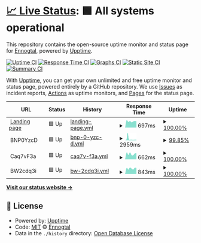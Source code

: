 # [📈 Live Status](https://Ennogtal.github.io/upptime): <!--live status--> **🟩 All systems operational**

This repository contains the open-source uptime monitor and status page for [Ennogtal](https://ennogtal.com), powered by [Upptime](https://github.com/upptime/upptime).

[![Uptime CI](https://github.com/Ennogtal/upptime/workflows/Uptime%20CI/badge.svg)](https://github.com/Ennogtal/upptime/actions?query=workflow%3A%22Uptime+CI%22)
[![Response Time CI](https://github.com/Ennogtal/upptime/workflows/Response%20Time%20CI/badge.svg)](https://github.com/Ennogtal/upptime/actions?query=workflow%3A%22Response+Time+CI%22)
[![Graphs CI](https://github.com/Ennogtal/upptime/workflows/Graphs%20CI/badge.svg)](https://github.com/Ennogtal/upptime/actions?query=workflow%3A%22Graphs+CI%22)
[![Static Site CI](https://github.com/Ennogtal/upptime/workflows/Static%20Site%20CI/badge.svg)](https://github.com/Ennogtal/upptime/actions?query=workflow%3A%22Static+Site+CI%22)
[![Summary CI](https://github.com/Ennogtal/upptime/workflows/Summary%20CI/badge.svg)](https://github.com/Ennogtal/upptime/actions?query=workflow%3A%22Summary+CI%22)

With [Upptime](https://upptime.js.org), you can get your own unlimited and free uptime monitor and status page, powered entirely by a GitHub repository. We use [Issues](https://github.com/Ennogtal/upptime/issues) as incident reports, [Actions](https://github.com/Ennogtal/upptime/actions) as uptime monitors, and [Pages](https://Ennogtal.github.io/upptime) for the status page.

<!--start: status pages-->
<!-- This summary is generated by Upptime (https://github.com/upptime/upptime) -->
<!-- Do not edit this manually, your changes will be overwritten -->
<!-- prettier-ignore -->
| URL | Status | History | Response Time | Uptime |
| --- | ------ | ------- | ------------- | ------ |
| <img alt="" src="https://icons.duckduckgo.com/ip3/ennogtal.com.ico" height="13"> [Landing page](https://ennogtal.com) | 🟩 Up | [landing-page.yml](https://github.com/ennogtal/upptime/commits/HEAD/history/landing-page.yml) | <details><summary><img alt="Response time graph" src="./graphs/landing-page/response-time-week.png" height="20"> 697ms</summary><br><a href="https://Ennogtal.github.io/upptime/history/landing-page"><img alt="Response time 724" src="https://img.shields.io/endpoint?url=https%3A%2F%2Fraw.githubusercontent.com%2Fennogtal%2Fupptime%2FHEAD%2Fapi%2Flanding-page%2Fresponse-time.json"></a><br><a href="https://Ennogtal.github.io/upptime/history/landing-page"><img alt="24-hour response time 581" src="https://img.shields.io/endpoint?url=https%3A%2F%2Fraw.githubusercontent.com%2Fennogtal%2Fupptime%2FHEAD%2Fapi%2Flanding-page%2Fresponse-time-day.json"></a><br><a href="https://Ennogtal.github.io/upptime/history/landing-page"><img alt="7-day response time 697" src="https://img.shields.io/endpoint?url=https%3A%2F%2Fraw.githubusercontent.com%2Fennogtal%2Fupptime%2FHEAD%2Fapi%2Flanding-page%2Fresponse-time-week.json"></a><br><a href="https://Ennogtal.github.io/upptime/history/landing-page"><img alt="30-day response time 724" src="https://img.shields.io/endpoint?url=https%3A%2F%2Fraw.githubusercontent.com%2Fennogtal%2Fupptime%2FHEAD%2Fapi%2Flanding-page%2Fresponse-time-month.json"></a><br><a href="https://Ennogtal.github.io/upptime/history/landing-page"><img alt="1-year response time 724" src="https://img.shields.io/endpoint?url=https%3A%2F%2Fraw.githubusercontent.com%2Fennogtal%2Fupptime%2FHEAD%2Fapi%2Flanding-page%2Fresponse-time-year.json"></a></details> | <details><summary><a href="https://Ennogtal.github.io/upptime/history/landing-page">100.00%</a></summary><a href="https://Ennogtal.github.io/upptime/history/landing-page"><img alt="All-time uptime 99.96%" src="https://img.shields.io/endpoint?url=https%3A%2F%2Fraw.githubusercontent.com%2Fennogtal%2Fupptime%2FHEAD%2Fapi%2Flanding-page%2Fuptime.json"></a><br><a href="https://Ennogtal.github.io/upptime/history/landing-page"><img alt="24-hour uptime 100.00%" src="https://img.shields.io/endpoint?url=https%3A%2F%2Fraw.githubusercontent.com%2Fennogtal%2Fupptime%2FHEAD%2Fapi%2Flanding-page%2Fuptime-day.json"></a><br><a href="https://Ennogtal.github.io/upptime/history/landing-page"><img alt="7-day uptime 100.00%" src="https://img.shields.io/endpoint?url=https%3A%2F%2Fraw.githubusercontent.com%2Fennogtal%2Fupptime%2FHEAD%2Fapi%2Flanding-page%2Fuptime-week.json"></a><br><a href="https://Ennogtal.github.io/upptime/history/landing-page"><img alt="30-day uptime 99.96%" src="https://img.shields.io/endpoint?url=https%3A%2F%2Fraw.githubusercontent.com%2Fennogtal%2Fupptime%2FHEAD%2Fapi%2Flanding-page%2Fuptime-month.json"></a><br><a href="https://Ennogtal.github.io/upptime/history/landing-page"><img alt="1-year uptime 99.96%" src="https://img.shields.io/endpoint?url=https%3A%2F%2Fraw.githubusercontent.com%2Fennogtal%2Fupptime%2FHEAD%2Fapi%2Flanding-page%2Fuptime-year.json"></a></details>
| <img alt="" src="https://icons.duckduckgo.com/ip3/null.ico" height="13"> BNP0YzcD | 🟩 Up | [bnp-0-yzc-d.yml](https://github.com/ennogtal/upptime/commits/HEAD/history/bnp-0-yzc-d.yml) | <details><summary><img alt="Response time graph" src="./graphs/bnp-0-yzc-d/response-time-week.png" height="20"> 2959ms</summary><br><a href="https://Ennogtal.github.io/upptime/history/bnp-0-yzc-d"><img alt="Response time 2967" src="https://img.shields.io/endpoint?url=https%3A%2F%2Fraw.githubusercontent.com%2Fennogtal%2Fupptime%2FHEAD%2Fapi%2Fbnp-0-yzc-d%2Fresponse-time.json"></a><br><a href="https://Ennogtal.github.io/upptime/history/bnp-0-yzc-d"><img alt="24-hour response time 729" src="https://img.shields.io/endpoint?url=https%3A%2F%2Fraw.githubusercontent.com%2Fennogtal%2Fupptime%2FHEAD%2Fapi%2Fbnp-0-yzc-d%2Fresponse-time-day.json"></a><br><a href="https://Ennogtal.github.io/upptime/history/bnp-0-yzc-d"><img alt="7-day response time 2959" src="https://img.shields.io/endpoint?url=https%3A%2F%2Fraw.githubusercontent.com%2Fennogtal%2Fupptime%2FHEAD%2Fapi%2Fbnp-0-yzc-d%2Fresponse-time-week.json"></a><br><a href="https://Ennogtal.github.io/upptime/history/bnp-0-yzc-d"><img alt="30-day response time 2967" src="https://img.shields.io/endpoint?url=https%3A%2F%2Fraw.githubusercontent.com%2Fennogtal%2Fupptime%2FHEAD%2Fapi%2Fbnp-0-yzc-d%2Fresponse-time-month.json"></a><br><a href="https://Ennogtal.github.io/upptime/history/bnp-0-yzc-d"><img alt="1-year response time 2967" src="https://img.shields.io/endpoint?url=https%3A%2F%2Fraw.githubusercontent.com%2Fennogtal%2Fupptime%2FHEAD%2Fapi%2Fbnp-0-yzc-d%2Fresponse-time-year.json"></a></details> | <details><summary><a href="https://Ennogtal.github.io/upptime/history/bnp-0-yzc-d">99.85%</a></summary><a href="https://Ennogtal.github.io/upptime/history/bnp-0-yzc-d"><img alt="All-time uptime 98.51%" src="https://img.shields.io/endpoint?url=https%3A%2F%2Fraw.githubusercontent.com%2Fennogtal%2Fupptime%2FHEAD%2Fapi%2Fbnp-0-yzc-d%2Fuptime.json"></a><br><a href="https://Ennogtal.github.io/upptime/history/bnp-0-yzc-d"><img alt="24-hour uptime 100.00%" src="https://img.shields.io/endpoint?url=https%3A%2F%2Fraw.githubusercontent.com%2Fennogtal%2Fupptime%2FHEAD%2Fapi%2Fbnp-0-yzc-d%2Fuptime-day.json"></a><br><a href="https://Ennogtal.github.io/upptime/history/bnp-0-yzc-d"><img alt="7-day uptime 99.85%" src="https://img.shields.io/endpoint?url=https%3A%2F%2Fraw.githubusercontent.com%2Fennogtal%2Fupptime%2FHEAD%2Fapi%2Fbnp-0-yzc-d%2Fuptime-week.json"></a><br><a href="https://Ennogtal.github.io/upptime/history/bnp-0-yzc-d"><img alt="30-day uptime 98.51%" src="https://img.shields.io/endpoint?url=https%3A%2F%2Fraw.githubusercontent.com%2Fennogtal%2Fupptime%2FHEAD%2Fapi%2Fbnp-0-yzc-d%2Fuptime-month.json"></a><br><a href="https://Ennogtal.github.io/upptime/history/bnp-0-yzc-d"><img alt="1-year uptime 98.51%" src="https://img.shields.io/endpoint?url=https%3A%2F%2Fraw.githubusercontent.com%2Fennogtal%2Fupptime%2FHEAD%2Fapi%2Fbnp-0-yzc-d%2Fuptime-year.json"></a></details>
| <img alt="" src="https://icons.duckduckgo.com/ip3/null.ico" height="13"> Caq7vF3a | 🟩 Up | [caq7v-f3a.yml](https://github.com/ennogtal/upptime/commits/HEAD/history/caq7v-f3a.yml) | <details><summary><img alt="Response time graph" src="./graphs/caq7v-f3a/response-time-week.png" height="20"> 662ms</summary><br><a href="https://Ennogtal.github.io/upptime/history/caq7v-f3a"><img alt="Response time 695" src="https://img.shields.io/endpoint?url=https%3A%2F%2Fraw.githubusercontent.com%2Fennogtal%2Fupptime%2FHEAD%2Fapi%2Fcaq7v-f3a%2Fresponse-time.json"></a><br><a href="https://Ennogtal.github.io/upptime/history/caq7v-f3a"><img alt="24-hour response time 463" src="https://img.shields.io/endpoint?url=https%3A%2F%2Fraw.githubusercontent.com%2Fennogtal%2Fupptime%2FHEAD%2Fapi%2Fcaq7v-f3a%2Fresponse-time-day.json"></a><br><a href="https://Ennogtal.github.io/upptime/history/caq7v-f3a"><img alt="7-day response time 662" src="https://img.shields.io/endpoint?url=https%3A%2F%2Fraw.githubusercontent.com%2Fennogtal%2Fupptime%2FHEAD%2Fapi%2Fcaq7v-f3a%2Fresponse-time-week.json"></a><br><a href="https://Ennogtal.github.io/upptime/history/caq7v-f3a"><img alt="30-day response time 695" src="https://img.shields.io/endpoint?url=https%3A%2F%2Fraw.githubusercontent.com%2Fennogtal%2Fupptime%2FHEAD%2Fapi%2Fcaq7v-f3a%2Fresponse-time-month.json"></a><br><a href="https://Ennogtal.github.io/upptime/history/caq7v-f3a"><img alt="1-year response time 695" src="https://img.shields.io/endpoint?url=https%3A%2F%2Fraw.githubusercontent.com%2Fennogtal%2Fupptime%2FHEAD%2Fapi%2Fcaq7v-f3a%2Fresponse-time-year.json"></a></details> | <details><summary><a href="https://Ennogtal.github.io/upptime/history/caq7v-f3a">100.00%</a></summary><a href="https://Ennogtal.github.io/upptime/history/caq7v-f3a"><img alt="All-time uptime 100.00%" src="https://img.shields.io/endpoint?url=https%3A%2F%2Fraw.githubusercontent.com%2Fennogtal%2Fupptime%2FHEAD%2Fapi%2Fcaq7v-f3a%2Fuptime.json"></a><br><a href="https://Ennogtal.github.io/upptime/history/caq7v-f3a"><img alt="24-hour uptime 100.00%" src="https://img.shields.io/endpoint?url=https%3A%2F%2Fraw.githubusercontent.com%2Fennogtal%2Fupptime%2FHEAD%2Fapi%2Fcaq7v-f3a%2Fuptime-day.json"></a><br><a href="https://Ennogtal.github.io/upptime/history/caq7v-f3a"><img alt="7-day uptime 100.00%" src="https://img.shields.io/endpoint?url=https%3A%2F%2Fraw.githubusercontent.com%2Fennogtal%2Fupptime%2FHEAD%2Fapi%2Fcaq7v-f3a%2Fuptime-week.json"></a><br><a href="https://Ennogtal.github.io/upptime/history/caq7v-f3a"><img alt="30-day uptime 100.00%" src="https://img.shields.io/endpoint?url=https%3A%2F%2Fraw.githubusercontent.com%2Fennogtal%2Fupptime%2FHEAD%2Fapi%2Fcaq7v-f3a%2Fuptime-month.json"></a><br><a href="https://Ennogtal.github.io/upptime/history/caq7v-f3a"><img alt="1-year uptime 100.00%" src="https://img.shields.io/endpoint?url=https%3A%2F%2Fraw.githubusercontent.com%2Fennogtal%2Fupptime%2FHEAD%2Fapi%2Fcaq7v-f3a%2Fuptime-year.json"></a></details>
| <img alt="" src="https://icons.duckduckgo.com/ip3/null.ico" height="13"> BW2cdq3i | 🟩 Up | [bw-2cdq3i.yml](https://github.com/ennogtal/upptime/commits/HEAD/history/bw-2cdq3i.yml) | <details><summary><img alt="Response time graph" src="./graphs/bw-2cdq3i/response-time-week.png" height="20"> 843ms</summary><br><a href="https://Ennogtal.github.io/upptime/history/bw-2cdq3i"><img alt="Response time 816" src="https://img.shields.io/endpoint?url=https%3A%2F%2Fraw.githubusercontent.com%2Fennogtal%2Fupptime%2FHEAD%2Fapi%2Fbw-2cdq3i%2Fresponse-time.json"></a><br><a href="https://Ennogtal.github.io/upptime/history/bw-2cdq3i"><img alt="24-hour response time 731" src="https://img.shields.io/endpoint?url=https%3A%2F%2Fraw.githubusercontent.com%2Fennogtal%2Fupptime%2FHEAD%2Fapi%2Fbw-2cdq3i%2Fresponse-time-day.json"></a><br><a href="https://Ennogtal.github.io/upptime/history/bw-2cdq3i"><img alt="7-day response time 843" src="https://img.shields.io/endpoint?url=https%3A%2F%2Fraw.githubusercontent.com%2Fennogtal%2Fupptime%2FHEAD%2Fapi%2Fbw-2cdq3i%2Fresponse-time-week.json"></a><br><a href="https://Ennogtal.github.io/upptime/history/bw-2cdq3i"><img alt="30-day response time 816" src="https://img.shields.io/endpoint?url=https%3A%2F%2Fraw.githubusercontent.com%2Fennogtal%2Fupptime%2FHEAD%2Fapi%2Fbw-2cdq3i%2Fresponse-time-month.json"></a><br><a href="https://Ennogtal.github.io/upptime/history/bw-2cdq3i"><img alt="1-year response time 816" src="https://img.shields.io/endpoint?url=https%3A%2F%2Fraw.githubusercontent.com%2Fennogtal%2Fupptime%2FHEAD%2Fapi%2Fbw-2cdq3i%2Fresponse-time-year.json"></a></details> | <details><summary><a href="https://Ennogtal.github.io/upptime/history/bw-2cdq3i">100.00%</a></summary><a href="https://Ennogtal.github.io/upptime/history/bw-2cdq3i"><img alt="All-time uptime 100.00%" src="https://img.shields.io/endpoint?url=https%3A%2F%2Fraw.githubusercontent.com%2Fennogtal%2Fupptime%2FHEAD%2Fapi%2Fbw-2cdq3i%2Fuptime.json"></a><br><a href="https://Ennogtal.github.io/upptime/history/bw-2cdq3i"><img alt="24-hour uptime 100.00%" src="https://img.shields.io/endpoint?url=https%3A%2F%2Fraw.githubusercontent.com%2Fennogtal%2Fupptime%2FHEAD%2Fapi%2Fbw-2cdq3i%2Fuptime-day.json"></a><br><a href="https://Ennogtal.github.io/upptime/history/bw-2cdq3i"><img alt="7-day uptime 100.00%" src="https://img.shields.io/endpoint?url=https%3A%2F%2Fraw.githubusercontent.com%2Fennogtal%2Fupptime%2FHEAD%2Fapi%2Fbw-2cdq3i%2Fuptime-week.json"></a><br><a href="https://Ennogtal.github.io/upptime/history/bw-2cdq3i"><img alt="30-day uptime 100.00%" src="https://img.shields.io/endpoint?url=https%3A%2F%2Fraw.githubusercontent.com%2Fennogtal%2Fupptime%2FHEAD%2Fapi%2Fbw-2cdq3i%2Fuptime-month.json"></a><br><a href="https://Ennogtal.github.io/upptime/history/bw-2cdq3i"><img alt="1-year uptime 100.00%" src="https://img.shields.io/endpoint?url=https%3A%2F%2Fraw.githubusercontent.com%2Fennogtal%2Fupptime%2FHEAD%2Fapi%2Fbw-2cdq3i%2Fuptime-year.json"></a></details>

<!--end: status pages-->

[**Visit our status website →**](https://Ennogtal.github.io/upptime)

## 📄 License

- Powered by: [Upptime](https://github.com/upptime/upptime)
- Code: [MIT](./LICENSE) © [Ennogtal](https://ennogtal.com)
- Data in the `./history` directory: [Open Database License](https://opendatacommons.org/licenses/odbl/1-0/)
